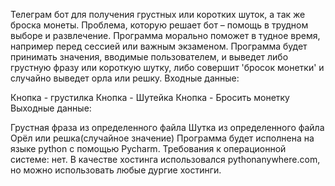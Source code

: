 Телеграм бот для получения грустных или коротких шуток, а так же броска монеты. Проблема, которую решает бот – помощь в трудном выборе и развлечение. Программа морально поможет в тудное время, например перед сессией или важным экзаменом. Программа будет принимать значения, вводимые пользователем, и выведет либо грустную фразу или короткую шутку, либо совершит 'бросок монетки' и случайно выведет орла или решку. Входные данные:

Кнопка - грустилка
Кнопка - Шутейка
Кнопка - Бросить монетку
Выходные данные:

Грустная фраза  из определенного файла
Шутка из определенного файла
Орёл или решка(случайное значение)
Программа будет исполнена на языке python с помощью Pycharm. Требования к операционной системе: нет. В качестве хостинга использовался pythonanywhere.com, но можно использовать любые дургие хостинги.
